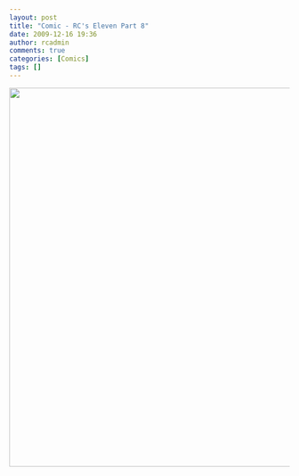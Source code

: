 ```yaml
---
layout: post
title: "Comic - RC's Eleven Part 8"
date: 2009-12-16 19:36
author: rcadmin
comments: true
categories: [Comics]
tags: []
---
```

<a href="http://bitsmack.com/wp/2009/12/16/comic-rcs-eleven-part-8/"><img src="http://bitsmack.com/wp/wp-content/uploads/2009/12/20091216.jpg" alt="" title="in retrospect we probably should not have stood so close to the explosion and stared at it" width="680" height="680" class="alignnone size-full wp-image-1862" /></a>
